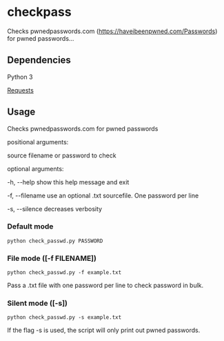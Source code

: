 # checkpass

Checks pwnedpasswords.com (https://haveibeenpwned.com/Passwords) for pwned passwords...

## Dependencies

Python 3

[Requests](http://docs.python-requests.org/en/master/)

## Usage

Checks pwnedpasswords.com for pwned passwords

positional arguments:

  source           filename or password to check

optional arguments:

  -h, --help       show this help message and exit

  -f, --filename   use an optional .txt sourcefile. One password per line

  -s, --silence  decreases verbosity


### Default mode 

`python check_passwd.py PASSWORD`


### File mode ([-f FILENAME])

`python check_passwd.py -f example.txt`

Pass a .txt file with one password per line to check password in bulk.

### Silent mode ([-s])

`python check_passwd.py -s example.txt`

If the flag -s is used, the script will only print out pwned passwords.


